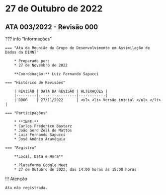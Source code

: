 # 27 de Outubro de 2022

## ATA 003/2022 - Revisão 000

??? info "Informações"

    === "Ata da Reunião do Grupo de Desenvolvimento em Assimilação de Dados da DIMNT"
    
        * Preparado por:
        * 27 de Novembro de 2022
        
        **Coordenação:** Luiz Fernando Sapucci
    
    === "Histórico de Revisões"
    
        | REVISÃO | DATA DA REVISÃO | ALTERAÇÕES |
        |---------|-----------------|------------|
        | R000    | 27/11/2022      | <ul> <li> Versão inicial </ul> </li> | 
    
    === "Participações"
    
        * **INPE:** 
        * Carlos Frederico Bastarz
        * João Gerd Zell de Mattos
        * Luiz Fernando Sapucci
        * José Anônio Aravéquia

    === "Registro"
    
        **Local, Data e Hora**
        
        * Plataforma Google Meet
        * 27 de Outubro de 2022, das 14:00 horas às 15:00 horas
        
!!! Atenção

    Ata não registrada.
